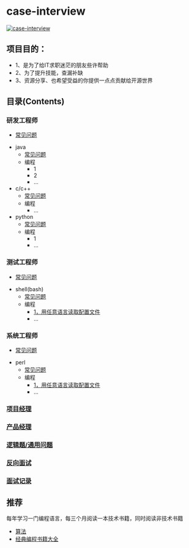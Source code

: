 # case-interview
[![case-interview](https://img.shields.io/badge/case--interview-v1.0.0-brightgreen)](https://github.com/yuan2011/case-interview)&nbsp;
## 项目目的：
- 1、是为了给IT求职迷茫的朋友些许帮助
- 2、为了提升技能，查漏补缺
- 3、资源分享、也希望受益的你提供一点点贡献给开源世界
## 目录(Contents)
### 研发工程师 
- [常见问题](/QA-engineer/question.txt)
* java
  * [常见问题](/software-engineer/question.txt)
  * 编程
      * 1
      * 2
      * ...
* c/c++
  * [常见问题](/software-engineer/question.txt)
  * 编程
      * ...
* python
  * [常见问题](/software-engineer/question.txt)
  * 编程
      * 1
      * ...
### 测试工程师
- [常见问题](/QA-engineer/question.txt)
* shell(bash)
  * [常见问题](/software-engineer/question.txt)
  * 编程
      * [1，用任意语言读取配置文件](./QA-engineer/program/get-conf)
      * ...
### 系统工程师
- [常见问题](/QA-engineer/question.txt)
* perl
  * [常见问题](/software-engineer/question.txt)
  * 编程
      * [1，用任意语言读取配置文件](./QA-engineer/program/get-conf)
      * ...
### [项目经理](/software-engineer/question.txt)
### [产品经理](/software-engineer/question.txt)
### [逻辑题/通用问题](/common.txt)
### [反向面试](https://github.com/yifeikong/reverse-interview-zh "点击")
### [面试记录](/actual/北京志翔科技/)
## 推荐
每年学习一门编程语言，每三个月阅读一本技术书籍，同时阅读非技术书籍
- [算法](https://github.com/nonstriater/Learn-Algorithms "点击")
- [经典编程书籍大全](https://github.com/jobbole/awesome-programming-books "点击")
